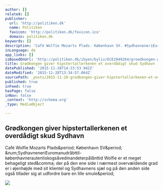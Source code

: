 ```yaml
---
author: []
related: []
publisher:
  url: 'http://politiken.dk'
  name: Politiken
  favicon: 'http://politiken.dk/favicon.ico'
  domain: politiken.dk
keywords: []
description: 'Café Wolfie Mozarts Plads. København SV. #SydhavneneriEuromanudråbttil- københavnerautentiskogsåvedmandeterpålånttid Wolfie er et meget behageligt sted, der på den ene side i nærmest overvældende grad er i øjenhøjde med sit klientel og Sydhavnens sjæl og på den anden side også tillader sig at udfordre bare en lille smule.'
inLanguage: da
app_links: []
isBasedOnUrl: 'http://politiken.dk/ibyen/byliv/ECE2949264/groedkongen-giver-hipstertallerkenen-et-overdaadigt-skud-sydhavn/'
title: Grødkongen giver hipstertallerkenen et overdådigt skud Sydhavn
datePublished: '2015-11-28T14:23:53.942Z'
dateModified: '2015-11-28T13:34:57.064Z'
sourcePath: _posts/2015-11-28-grodkongen-giver-hipstertallerkenen-et-overdadigt-skud-sydha.md
published: true
inFeed: true
hasPage: false
inNav: false
_context: 'http://schema.org'
_type: MediaObject

---
```

<article style=""><h1>Grødkongen giver hipstertallerkenen et overdådigt skud Sydhavn</h1><p>Café Wolfie Mozarts Plads&amp;period; København SV&amp;period; &amp;num;SydhavneneriEuromanudråbttil- københavnerautentiskogsåvedmandeterpålånttid Wolfie er et meget behageligt sted&amp;comma; der på den ene side i nærmest overvældende grad er i øjenhøjde med sit klientel og Sydhavnens sjæl og på den anden side også tillader sig at udfordre bare en lille smule&amp;period;</p><img src="http://multimedia.pol.dk/archive/00985/Wolfie2_985374y.jpg" /></article>